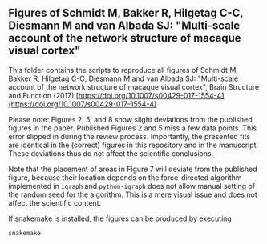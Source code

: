 ## Figures of Schmidt M, Bakker R, Hilgetag C-C, Diesmann M and van Albada SJ: "Multi-scale account of the network structure of macaque visual cortex"

This folder contains the scripts to reproduce all figures of Schmidt M, Bakker R, Hilgetag C-C, Diesmann M and van Albada SJ: "Multi-scale account of the network structure of macaque visual cortex", Brain Structure and Function (2017) [https://doi.org/10.1007/s00429-017-1554-4](https://doi.org/10.1007/s00429-017-1554-4)

Please note: Figures 2, 5, and 8 show slight deviations from the published figures in the paper. Published Figures 2 and 5 miss a few data points. This error slipped in during the review process. Importantly, the presented fits are identical in the (correct) figures in this repository and in the manuscript. These deviations thus do not affect the scientific conclusions.

Note that the placement of areas in Figure 7 will deviate from the published figure, because their location depends on the force-directed algorithm implemented in `igraph` and `python-igraph` does not allow manual setting of the random seed for the algorithm. This is a mere visual issue and does not affect the scientific content.

If snakemake is installed, the figures can be produced by executing

`snakemake`
